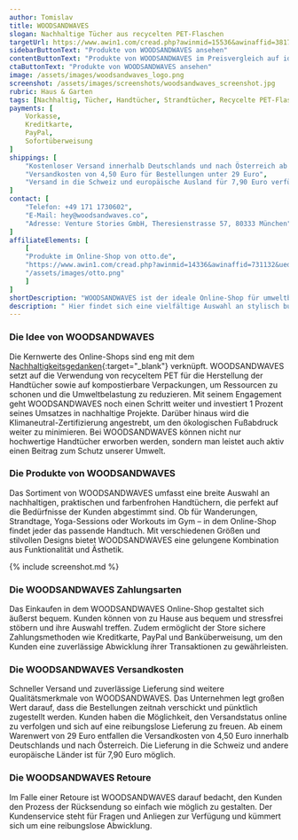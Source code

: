 ```yaml
---
author: Tomislav
title: WOODSANDWAVES
slogan: Nachhaltige Tücher aus recycelten PET-Flaschen
targetUrl: https://www.awin1.com/cread.php?awinmid=15536&awinaffid=381745&ued=https%3A%2F%2Fwww.idealo.de%2Fpreisvergleich%2FMainSearchProductCategory.html%3Fq%3Dwoodsandwaves
sidebarButtonText: "Produkte von WOODSANDWAVES ansehen"
contentButtonText: "Produkte von WOODSANDWAVES im Preisvergleich auf idealo.de ansehen"
ctaButtonText: "Produkte von WOODSANDWAVES ansehen"
image: /assets/images/woodsandwaves_logo.png
screenshot: /assets/images/screenshots/woodsandwaves_screenshot.jpg
rubric: Haus & Garten
tags: [Nachhaltig, Tücher, Handtücher, Strandtücher, Recycelte PET-Flaschen]
payments: [
    Vorkasse,
    Kreditkarte,
    PayPal,
    Sofortüberweisung
]
shippings: [
    "Kostenloser Versand innerhalb Deutschlands und nach Österreich ab 29 Euro Warenwert",
    "Versandkosten von 4,50 Euro für Bestellungen unter 29 Euro",
    "Versand in die Schweiz und europäische Ausland für 7,90 Euro verfügbar"
]
contact: [
    "Telefon: +49 171 1730602",
    "E-Mail: hey@woodsandwaves.co",
    "Adresse: Venture Stories GmbH, Theresienstrasse 57, 80333 München"
]
affiliateElements: [
    [
    "Produkte im Online-Shop von otto.de", 
    "https://www.awin1.com/cread.php?awinmid=14336&awinaffid=731132&ued=https%3A%2F%2Fwww.otto.de%2Fsuche%2Fwoodsandwaves", 
    "/assets/images/otto.png"
    ]
]
shortDescription: "WOODSANDWAVES ist der ideale Online-Shop für umweltbewusste Abenteurer, die Nachhaltigkeit und Nutzen mit ihrem individuellen Stil vereinen möchten."
description: " Hier findet sich eine vielfältige Auswahl an stylisch bunten Strandtüchern und Fitness-Handtüchern, die kompakt gefaltet werden können sowie schnelltrocknend und sandabweisend sind. Die nachhaltigen Tücher von WOODSANDWAVES, die sich perfekt für das Reisen und das Workout eignen, werden aus recycelten PET-Plastikflaschen hergestellt."
---
```


### Die Idee von WOODSANDWAVES

Die Kernwerte des Online-Shops sind eng mit dem [Nachhaltigkeitsgedanken](https://www.woodsandwaves.co/pages/nachhaltigkeit-bei-woodsandwaves){:target="_blank"} verknüpft. WOODSANDWAVES setzt auf die Verwendung von recyceltem PET für die Herstellung der Handtücher sowie auf kompostierbare Verpackungen, um Ressourcen zu schonen und die Umweltbelastung zu reduzieren. Mit seinem Engagement geht WOODSANDWAVES noch einen Schritt weiter und investiert 1 Prozent seines Umsatzes in nachhaltige Projekte. Darüber hinaus wird die Klimaneutral-Zertifizierung angestrebt, um den ökologischen Fußabdruck weiter zu minimieren. Bei WOODSANDWAVES können nicht nur hochwertige Handtücher erworben werden, sondern man leistet auch aktiv einen Beitrag zum Schutz unserer Umwelt.

### Die Produkte von WOODSANDWAVES

Das Sortiment von WOODSANDWAVES umfasst eine breite Auswahl an nachhaltigen, praktischen und farbenfrohen Handtüchern, die perfekt auf die Bedürfnisse der Kunden abgestimmt sind. Ob für Wanderungen, Strandtage, Yoga-Sessions oder Workouts im Gym – in dem Online-Shop findet jeder das passende Handtuch. Mit verschiedenen Größen und stilvollen Designs bietet WOODSANDWAVES eine gelungene Kombination aus Funktionalität und Ästhetik.

{% include screenshot.md %}

### Die WOODSANDWAVES Zahlungsarten

Das Einkaufen in dem WOODSANDWAVES Online-Shop gestaltet sich äußerst bequem. Kunden können von zu Hause aus bequem und stressfrei stöbern und ihre Auswahl treffen. Zudem ermöglicht der Store sichere Zahlungsmethoden wie Kreditkarte, PayPal und Banküberweisung, um den Kunden eine zuverlässige Abwicklung ihrer Transaktionen zu gewährleisten.

### Die WOODSANDWAVES Versandkosten

Schneller Versand und zuverlässige Lieferung sind weitere Qualitätsmerkmale von WOODSANDWAVES. Das Unternehmen legt großen Wert darauf, dass die Bestellungen zeitnah verschickt und pünktlich zugestellt werden. Kunden haben die Möglichkeit, den Versandstatus online zu verfolgen und sich auf eine reibungslose Lieferung zu freuen. Ab einem Warenwert von 29 Euro entfallen die Versandkosten von 4,50 Euro innerhalb Deutschlands und nach Österreich. Die Lieferung in die Schweiz und andere europäische Länder ist für 7,90 Euro möglich.

### Die WOODSANDWAVES Retoure

Im Falle einer Retoure ist WOODSANDWAVES darauf bedacht, den Kunden den Prozess der Rücksendung so einfach wie möglich zu gestalten. Der Kundenservice steht für Fragen und Anliegen zur Verfügung und kümmert sich um eine reibungslose Abwicklung.
